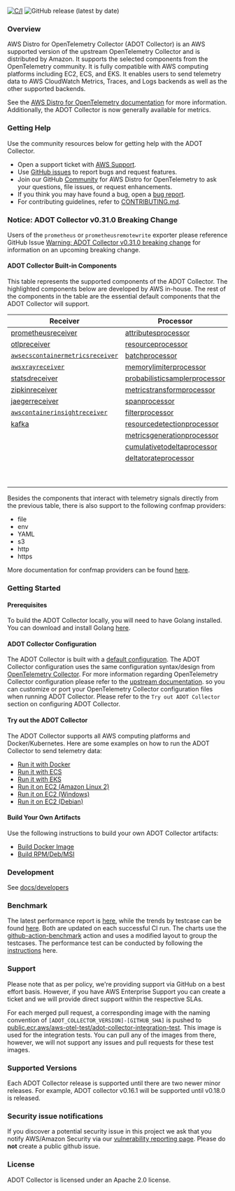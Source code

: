 [![C/I](https://github.com/aws-observability/aws-otel-collector/actions/workflows/CI.yml/badge.svg?branch=main)](https://github.com/aws-observability/aws-otel-collector/actions/workflows/CI.yml)
![GitHub release (latest by date)](https://img.shields.io/github/v/release/aws-observability/aws-otel-collector)



### Overview

AWS Distro for OpenTelemetry Collector (ADOT Collector) is an AWS supported version of the upstream OpenTelemetry Collector and is distributed by Amazon. It supports the selected components from the OpenTelemetry community. It is fully compatible with AWS computing platforms including EC2, ECS, and EKS. It enables users to send telemetry data to AWS CloudWatch Metrics, Traces, and Logs backends as well as the other supported backends.

See the [AWS Distro for OpenTelemetry documentation](https://aws-otel.github.io/docs/getting-started/collector) for more information. Additionally, the ADOT Collector is now generally available for metrics.

### Getting Help

Use the community resources below for getting help with the ADOT Collector.
* Open a support ticket with [AWS Support](http://docs.aws.amazon.com/awssupport/latest/user/getting-started.html).
* Use [GitHub issues](https://github.com/aws-observability/aws-otel-collector/issues) to report bugs and request features.
* Join our GitHub [Community](https://github.com/aws-observability/aws-otel-community) for AWS Distro for OpenTelemetry to ask your questions, file issues, or request enhancements.
* If you think you may have found a bug, open a [bug report](https://github.com/aws-observability/aws-otel-collector/issues/new?template=bug_report.md).
* For contributing guidelines, refer to [CONTRIBUTING.md](CONTRIBUTING.md).

### Notice: ADOT Collector v0.31.0 Breaking Change
Users of the `prometheus` or `prometheusremotewrite` exporter please reference GitHub Issue [Warning: ADOT Collector v0.31.0 breaking change](https://github.com/aws-observability/aws-otel-collector/issues/2043)
for information on an upcoming breaking change. 

#### ADOT Collector Built-in Components

This table represents the supported components of the ADOT Collector. The highlighted components below are developed by AWS in-house. The rest of the components in the table are the essential default components that the ADOT Collector will support.

| Receiver                        | Processor                     | Exporter                           | Extensions             |
|---------------------------------|-------------------------------|------------------------------------|------------------------|
| [prometheusreceiver](https://github.com/open-telemetry/opentelemetry-collector-contrib/tree/main/receiver/prometheusreceiver#prometheus-receiver)              | [attributesprocessor](https://github.com/open-telemetry/opentelemetry-collector-contrib/tree/main/processor/attributesprocessor#attributes-processor)           | [`awsxrayexporter`](https://github.com/open-telemetry/opentelemetry-collector-contrib/tree/main/exporter/awsxrayexporter)                  | [healthcheckextension](https://github.com/open-telemetry/opentelemetry-collector-contrib/tree/main/extension/healthcheckextension#health-check)   |
| [otlpreceiver](https://github.com/open-telemetry/opentelemetry-collector/tree/main/receiver/otlpreceiver#otlp-receiver)                    | [resourceprocessor](https://github.com/open-telemetry/opentelemetry-collector-contrib/tree/main/processor/resourceprocessor#resource-processor)             | [`awsemfexporter`](https://github.com/open-telemetry/opentelemetry-collector-contrib/tree/main/exporter/awsemfexporter)                   | [pprofextension](https://github.com/open-telemetry/opentelemetry-collector-contrib/tree/main/extension/pprofextension#performance-profiler)         |
| [`awsecscontainermetricsreceiver`](https://github.com/open-telemetry/opentelemetry-collector-contrib/tree/main/receiver/awsecscontainermetricsreceiver) | [batchprocessor](https://github.com/open-telemetry/opentelemetry-collector/tree/main/processor/batchprocessor#batch-processor)                |  [prometheusremotewriteexporter](https://github.com/open-telemetry/opentelemetry-collector-contrib/tree/main/exporter/prometheusremotewriteexporter#prometheus-remote-write-exporter)     | [zpagesextension](https://github.com/open-telemetry/opentelemetry-collector/tree/main/extension/zpagesextension#zpages)        |
| [`awsxrayreceiver`](https://github.com/open-telemetry/opentelemetry-collector-contrib/tree/main/receiver/awsxrayreceiver)               | [memorylimiterprocessor](https://github.com/open-telemetry/opentelemetry-collector/tree/main/processor/memorylimiterprocessor#memory-limiter-processor)        | [loggingexporter](https://github.com/open-telemetry/opentelemetry-collector/tree/main/exporter/loggingexporter#logging-exporter)                    | [`ecsobserver`](https://github.com/open-telemetry/opentelemetry-collector-contrib/tree/main/extension/observer/ecsobserver)          |
| [statsdreceiver](https://github.com/open-telemetry/opentelemetry-collector-contrib/tree/main/receiver/statsdreceiver#statsd-receiver)                  | [probabilisticsamplerprocessor](https://github.com/open-telemetry/opentelemetry-collector-contrib/tree/main/processor/probabilisticsamplerprocessor#probabilistic-sampling-processor) | [otlpexporter](https://github.com/open-telemetry/opentelemetry-collector/tree/main/exporter/otlpexporter)                       | [`awsproxy`](https://github.com/open-telemetry/opentelemetry-collector-contrib/tree/main/extension/awsproxy)             |
| [zipkinreceiver](https://github.com/open-telemetry/opentelemetry-collector-contrib/tree/main/receiver/zipkinreceiver#zipkin-receiver)                  | [metricstransformprocessor](https://github.com/open-telemetry/opentelemetry-collector-contrib/tree/main/processor/metricstransformprocessor#metrics-transform-processor)     | [fileexporter](https://github.com/open-telemetry/opentelemetry-collector-contrib/tree/main/exporter/fileexporter#file-exporter)                       | [ballastextention](https://github.com/open-telemetry/opentelemetry-collector/tree/main/extension/ballastextension#memory-ballast)       |
| [jaegerreceiver](https://github.com/open-telemetry/opentelemetry-collector-contrib/tree/main/receiver/jaegerreceiver#jaeger-receiver)                  | [spanprocessor](https://github.com/open-telemetry/opentelemetry-collector-contrib/tree/main/processor/spanprocessor#span-processor)                 | [otlphttpexporter](https://github.com/open-telemetry/opentelemetry-collector/tree/main/exporter/otlphttpexporter#otlphttp-exporter)                   | [`sigv4authextension`](https://github.com/open-telemetry/opentelemetry-collector-contrib/tree/main/extension/sigv4authextension)   |
| [`awscontainerinsightreceiver`](https://github.com/open-telemetry/opentelemetry-collector-contrib/tree/main/receiver/awscontainerinsightreceiver)   | [filterprocessor](https://github.com/open-telemetry/opentelemetry-collector-contrib/tree/main/processor/filterprocessor#filter-processor)               | [prometheusexporter](https://github.com/open-telemetry/opentelemetry-collector-contrib/tree/main/exporter/prometheusexporter#prometheus-exporter)                 |                        |
| [kafka](https://github.com/open-telemetry/opentelemetry-collector-contrib/tree/main/receiver/kafkareceiver)                                | [resourcedetectionprocessor](https://github.com/open-telemetry/opentelemetry-collector-contrib/tree/main/processor/resourcedetectionprocessor#resource-detection-processor)    | [datadogexporter](https://github.com/open-telemetry/opentelemetry-collector-contrib/tree/main/exporter/datadogexporter#datadog-exporter)                    |                        |
|                                 | [metricsgenerationprocessor](https://github.com/open-telemetry/opentelemetry-collector-contrib/tree/main/processor/metricsgenerationprocessor#metrics-generation-processor)  | [dynatraceexporter](https://github.com/open-telemetry/opentelemetry-collector-contrib/tree/main/exporter/dynatraceexporter#dynatrace-exporter)                  |                        |
|                                 | [cumulativetodeltaprocessor](https://github.com/open-telemetry/opentelemetry-collector-contrib/tree/main/processor/cumulativetodeltaprocessor#cumulative-to-delta-processor)    | [sapmexporter](https://github.com/open-telemetry/opentelemetry-collector-contrib/tree/main/exporter/sapmexporter#sapm-exporter)                       |                        |
|                                 | [deltatorateprocessor](https://github.com/open-telemetry/opentelemetry-collector-contrib/tree/main/processor/deltatorateprocessor#delta-to-rate-processor)          | [signalfxexporter](https://github.com/open-telemetry/opentelemetry-collector-contrib/tree/main/exporter/signalfxexporter#signalfx-metrics-exporter)                   |                        |
|                                 |                               | [logzioexporter](https://github.com/open-telemetry/opentelemetry-collector-contrib/tree/main/exporter/logzioexporter#logzio-exporter)                     |                        |
|                                 |                               | [kafka](https://github.com/open-telemetry/opentelemetry-collector-contrib/tree/main/exporter/kafkaexporter)|           |

Besides the components that interact with telemetry signals directly from the previous table, there is also support to the following confmap providers:

* file
* env
* YAML
* s3
* http
* https

More documentation for confmap providers can be found [here](https://aws-otel.github.io/docs/components/confmap-providers).

### Getting Started

#### Prerequisites

To build the ADOT Collector locally, you will need to have Golang installed. You can download and install Golang [here](https://golang.org/doc/install).

#### ADOT Collector Configuration

The ADOT Collector is built with a [default configuration](https://github.com/aws-observability/aws-otel-collector/blob/main/config.yaml).
The ADOT Collector configuration uses the same configuration syntax/design from [OpenTelemetry Collector](https://github.com/open-telemetry/opentelemetry-collector). For more information regarding OpenTelemetry Collector configuration please refer to the [upstream documentation](https://opentelemetry.io/docs/collector/configuration/). 
so you can customize or port your OpenTelemetry Collector configuration files when running ADOT Collector. Please refer to the `Try out ADOT Collector` section on configuring ADOT Collector.

#### Try out the ADOT Collector

The ADOT Collector supports all AWS computing platforms and Docker/Kubernetes. Here are some examples on how to run the ADOT Collector to send telemetry data:

* [Run it with Docker](docs/developers/docker-demo.md)
* [Run it with ECS](https://aws-otel.github.io/docs/setup/ecs)
* [Run it with EKS](https://aws-otel.github.io/docs/setup/eks)
* [Run it on EC2 (Amazon Linux 2)](docs/developers/linux-rpm-demo.md)
* [Run it on EC2 (Windows)](docs/developers/windows-other-demo.md)
* [Run it on EC2 (Debian)](docs/developers/debian-deb-demo.md)

#### Build Your Own Artifacts

Use the following instructions to build your own ADOT Collector artifacts:

* [Build Docker Image](docs/developers/build-docker.md)
* [Build RPM/Deb/MSI](docs/developers/build-aoc.md)

### Development

See [docs/developers](docs/developers/README.md)

### Benchmark

The latest performance report is [here](https://aws-observability.github.io/aws-otel-collector/benchmark/report), while the trends by testcase can be found [here](https://aws-observability.github.io/aws-otel-collector/benchmark/trend).
Both are updated on each successful CI run. The charts use the [github-action-benchmark](https://github.com/benchmark-action/github-action-benchmark) action and uses a modified layout to group the testcases.
The performance test can be conducted by following the [instructions](https://github.com/aws-observability/aws-otel-test-framework/blob/terraform/docs/get-performance-model.md) here.

### Support

 Please note that as per policy, we're providing support via GitHub on a best effort basis. However, if you have AWS Enterprise Support you can create a ticket and we will provide direct support within the respective SLAs.

For each merged pull request, a corresponding image with the naming convention of ```[ADOT_COLLECTOR_VERSION]-[GITHUB_SHA]``` is pushed to [public.ecr.aws/aws-otel-test/adot-collector-integration-test](https://gallery.ecr.aws/aws-otel-test/adot-collector-integration-test). 
This image is used for the integration tests. You can pull any of the images from there, however, we will not support any issues and pull requests for these test images.

### Supported Versions

Each ADOT Collector release is supported until there are two newer minor releases. For example, ADOT collector v0.16.1 will be supported until v0.18.0 is released.

### Security issue notifications
If you discover a potential security issue in this project we ask that you notify AWS/Amazon Security via our [vulnerability reporting page](http://aws.amazon.com/security/vulnerability-reporting/). Please do **not** create a public github issue.

### License

ADOT Collector is licensed under an Apache 2.0 license.
